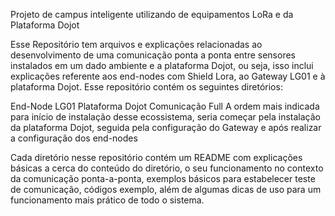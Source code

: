 
Projeto de campus inteligente utilizando de equipamentos LoRa e da Plataforma Dojot

Esse Repositório tem arquivos e explicações relacionadas ao desenvolvimento de uma comunicação ponta a ponta entre sensores instalados em um dado ambiente e a plataforma Dojot, ou seja, isso inclui explicações referente aos end-nodes com Shield Lora, ao Gateway LG01 e à plataforma Dojot. Esse repositório contém os seguintes diretórios:

End-Node
LG01
Plataforma Dojot
Comunicação Full
A ordem mais indicada para início de instalação desse ecossistema, seria começar pela instalação da plataforma Dojot, seguida pela configuração do Gateway e após realizar a configuração dos end-nodes

Cada diretório nesse repositório contém um README com explicações básicas a cerca do conteúdo do diretório, o seu funcionamento no contexto da comunicação ponta-a-ponta, exemplos básicos para estabelecer teste de comunicação, códigos exemplo, além de algumas dicas de uso para um funcionamento mais prático de todo o sistema.
